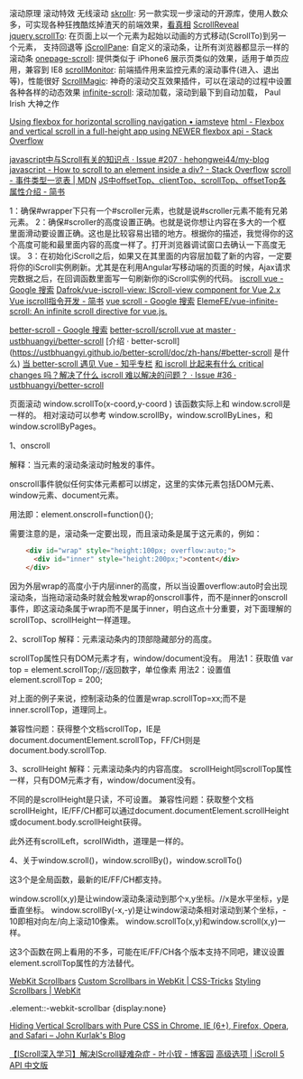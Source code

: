 
滚动原理
滚动特效
无线滚动
[skrollr](https://github.com/Prinzhorn/skrollr): 另一款实现一步滚动的开源库，使用人数众多，可实现各种狂拽酷炫掉渣天的前端效果，[看真相](http://prinzhorn.github.io/skrollr/)
[ScrollReveal](https://scrollrevealjs.org/)
[jquery.scrollTo](https://github.com/flesler/jquery.scrollTo): 在页面上以一个元素为起始以动画的方式移动(ScrollTo)到另一个元素， 支持回退等
[jScrollPane](https://github.com/vitch/jScrollPane): 自定义的滚动条，让所有浏览器都显示一样的滚动条
[onepage-scroll](https://github.com/peachananr/onepage-scroll): 提供类似于 iPhone6 展示页类似的效果，适用于单页应用，兼容到 IE8
[scrollMonitor](https://github.com/sakabako/scrollMonitor): 前端插件用来监控元素的滚动事件(进入、退出等)，性能很好
[ScrollMagic](https://github.com/janpaepke/ScrollMagic): 神奇的滚动交互效果插件，可以在滚动的过程中设置各种各样的动态效果
[infinite-scroll](https://github.com/paulirish/infinite-scroll): 滚动加载，滚动到最下到自动加载， Paul Irish 大神之作

[Using flexbox for horizontal scrolling navigation • iamsteve](https://iamsteve.me/blog/entry/using-flexbox-for-horizontal-scrolling-navigation)
[html - Flexbox and vertical scroll in a full-height app using NEWER flexbox api - Stack Overflow](https://stackoverflow.com/questions/14962468/flexbox-and-vertical-scroll-in-a-full-height-app-using-newer-flexbox-api)

[javascript中与Scroll有关的知识点 · Issue #207 · hehongwei44/my-blog](https://github.com/hehongwei44/my-blog/issues/207)
[javascript - How to scroll to an element inside a div? - Stack Overflow](https://stackoverflow.com/questions/635706/how-to-scroll-to-an-element-inside-a-div)
[scroll - 事件类型一览表 | MDN](https://developer.mozilla.org/zh-CN/docs/Web/Events/scroll)
[JS中offsetTop、clientTop、scrollTop、offsetTop各属性介绍 - 简书](https://www.jianshu.com/p/6719f7e1caea)

1：确保#wrapper下只有一个#scroller元素，也就是说#scroller元素不能有兄弟元素。
2：确保#scroller的高度设置正确。也就是说你想让内容在多大的一个框里面滑动要设置正确。这也是比较容易出错的地方。根据你的描述，我觉得你的这个高度可能和最里面内容的高度一样了。打开浏览器调试窗口去确认一下高度无误。
3：在初始化iScroll之后，如果又在其里面的内容层加载了新的内容，一定要将你的iScroll实例刷新。尤其是在利用Angular写移动端的页面的时候，Ajax请求完数据之后，在回调函数里面写一句刷新你的iScroll实例的代码。
[iscroll vue - Google 搜索](https://www.google.com.hk/search?newwindow=1&c2coff=1&safe=strict&q=iscroll+vue&oq=iscr&gs_l=psy-ab.3.2.0l4.211941.213039.0.216691.4.4.0.0.0.0.658.1047.3-1j0j1.2.0....0...1.1.64.psy-ab..2.2.1046.7TwpWOWMgic)
[Dafrok/vue-iscroll-view: IScroll-view component for Vue 2.x](https://github.com/Dafrok/vue-iscroll-view)
[Vue iscroll指令开发 - 简书](http://www.jianshu.com/p/8e838750c054)
[vue scroll - Google 搜索](https://www.google.com.hk/search?q=vue+scroll)
[ElemeFE/vue-infinite-scroll: An infinite scroll directive for vue.js.](https://github.com/ElemeFE/vue-infinite-scroll)

[better-scroll - Google 搜索](https://www.google.com.hk/search?q=better-scroll)
[better-scroll/scroll.vue at master · ustbhuangyi/better-scroll](https://github.com/ustbhuangyi/better-scroll/blob/master/example/components/scroll/scroll.vue)
[介绍 · better-scroll](https://ustbhuangyi.github.io/better-scroll/doc/zh-hans/#better-scroll 是什么)
[当 better-scroll 遇见 Vue - 知乎专栏](https://zhuanlan.zhihu.com/p/27407024)
[和 iscroll 比起来有什么 critical changes 吗？解决了什么 iscroll 难以解决的问题？ · Issue #36 · ustbhuangyi/better-scroll](https://github.com/ustbhuangyi/better-scroll/issues/36)

页面滚动
window.scrollTo(x-coord,y-coord )
该函数实际上和 window.scroll是一样的。 相对滚动可以参考 window.scrollBy，window.scrollByLines，和 window.scrollByPages。


1、onscroll


解释：当元素的滚动条滚动时触发的事件。

onscroll事件貌似任何实体元素都可以绑定，这里的实体元素包括DOM元素、window元素、document元素。

用法即：element.onscroll=function(){};

需要注意的是，滚动条一定要出现，而且滚动条是属于这元素的，例如：

``` html
    <div id="wrap" style="height:100px; overflow:auto;">
      <div id="inner" style="height:200px;">content</div>
    </div>
```

因为外层wrap的高度小于内层inner的高度，所以当设置overflow:auto时会出现滚动条，当拖动滚动条时就会触发wrap的onscroll事件，而不是inner的onscroll事件，即这滚动条属于wrap而不是属于inner，明白这点十分重要，对下面理解的scrollTop、scrollHeight一样道理。

2、scrollTop
解释：元素滚动条内的顶部隐藏部分的高度。

scrollTop属性只有DOM元素才有，window/document没有。
用法1：获取值 var top = element.scrollTop;//返回数字，单位像素
用法2：设置值 element.scrollTop = 200;

对上面的例子来说，控制滚动条的位置是wrap.scrollTop=xx;而不是inner.scrollTop，道理同上。

兼容性问题：获得整个文档scrollTop，IE是document.documentElement.scrollTop，FF/CH则是document.body.scrollTop.



3、scrollHeight
解释：元素滚动条内的内容高度。
scrollHeight同scrollTop属性一样，只有DOM元素才有，window/document没有。

不同的是scrollHeight是只读，不可设置。
兼容性问题：获取整个文档scrollHeight，IE/FF/CH都可以通过document.documentElement.scrollHeight或document.body.scrollHeight获得。

此外还有scrollLeft，scrollWidth，道理是一样的。

4、关于window.scroll()，window.scrollBy()，window.scrollTo()

这3个是全局函数，最新的IE/FF/CH都支持。

window.scroll(x,y)是让window滚动条滚动到那个x,y坐标。//x是水平坐标，y是垂直坐标。
window.scrollBy(-x,-y)是让window滚动条相对滚动到某个坐标，- 10即相对向左/向上滚动10像素。
window.scrollTo(x,y)和window.scroll(x,y)一样。

这3个函数在网上看用的不多，可能在IE/FF/CH各个版本支持不同吧，建议设置element.scrollTop属性的方法替代。

[WebKit Scrollbars](https://css-tricks.com/examples/WebKitScrollbars/)
[Custom Scrollbars in WebKit | CSS-Tricks](https://css-tricks.com/custom-scrollbars-in-webkit/)
[Styling Scrollbars | WebKit](https://webkit.org/blog/363/styling-scrollbars/)

.element::-webkit-scrollbar {display:none}

[Hiding Vertical Scrollbars with Pure CSS in Chrome, IE (6+), Firefox, Opera, and Safari – John Kurlak's Blog](https://blogs.msdn.microsoft.com/kurlak/2013/11/03/hiding-vertical-scrollbars-with-pure-css-in-chrome-ie-6-firefox-opera-and-safari/)

[【IScroll深入学习】解决IScroll疑难杂症 - 叶小钗 - 博客园](http://www.cnblogs.com/yexiaochai/p/3764503.html)
[高级选项 | iScroll 5 API 中文版](https://iiunknown.gitbooks.io/iscroll-5-api-cn/content/advance.html)
